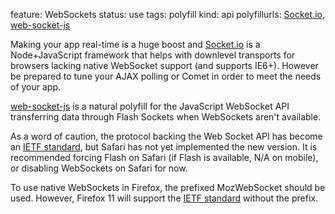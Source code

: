 feature: WebSockets
status: use
tags: polyfill 
kind: api
polyfillurls: [Socket.io](http://socket.io/), [web-socket-js](https://github.com/gimite/web-socket-js)

Making your app real-time is a huge boost and [Socket.io](http://socket.io/) is a Node+JavaScript framework that helps with downlevel transports for browsers lacking native WebSocket support (and supports IE6+). However be prepared to tune your AJAX polling or Comet in order to meet the needs of your app.

[web-socket-js](https://github.com/gimite/web-socket-js) is a natural polyfill for the JavaScript WebSocket API transferring data through Flash Sockets when WebSockets aren't available.

As a word of caution, the protocol backing the Web Socket API has become an [IETF standard](http://tools.ietf.org/html/rfc6455), but Safari has not yet implemented the new version. It is recommended forcing Flash on Safari (if Flash is available, N/A on mobile), or disabling WebSockets on Safari for now.

To use native WebSockets in Firefox, the prefixed MozWebSocket should be used. However, Firefox 11 will support the [IETF standard](http://tools.ietf.org/html/rfc6455) without the prefix.
